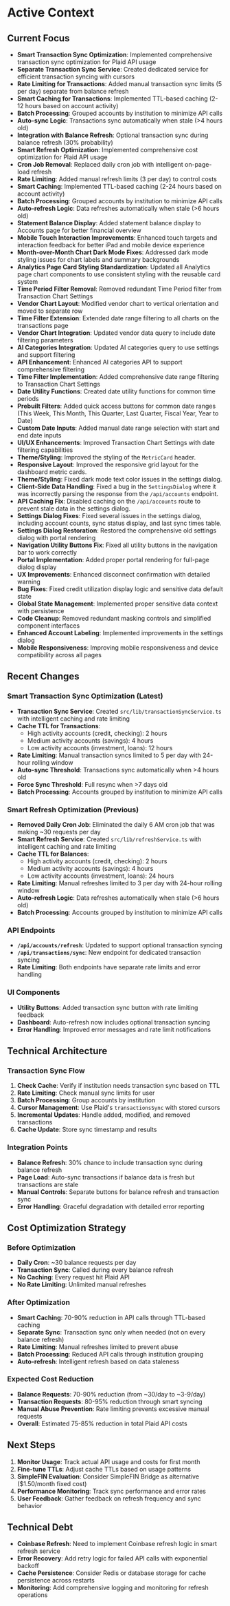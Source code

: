 # Active Context

## Current Focus
- **Smart Transaction Sync Optimization**: Implemented comprehensive transaction sync optimization for Plaid API usage
- **Separate Transaction Sync Service**: Created dedicated service for efficient transaction syncing with cursors
- **Rate Limiting for Transactions**: Added manual transaction sync limits (5 per day) separate from balance refresh
- **Smart Caching for Transactions**: Implemented TTL-based caching (2-12 hours based on account activity)
- **Batch Processing**: Grouped accounts by institution to minimize API calls
- **Auto-sync Logic**: Transactions sync automatically when stale (>4 hours old)
- **Integration with Balance Refresh**: Optional transaction sync during balance refresh (30% probability)
- **Smart Refresh Optimization**: Implemented comprehensive cost optimization for Plaid API usage
- **Cron Job Removal**: Replaced daily cron job with intelligent on-page-load refresh
- **Rate Limiting**: Added manual refresh limits (3 per day) to control costs
- **Smart Caching**: Implemented TTL-based caching (2-24 hours based on account activity)
- **Batch Processing**: Grouped accounts by institution to minimize API calls
- **Auto-refresh Logic**: Data refreshes automatically when stale (>6 hours old)
- **Statement Balance Display**: Added statement balance display to Accounts page for better financial overview
- **Mobile Touch Interaction Improvements**: Enhanced touch targets and interaction feedback for better iPad and mobile device experience
- **Month-over-Month Chart Dark Mode Fixes**: Addressed dark mode styling issues for chart labels and summary backgrounds
- **Analytics Page Card Styling Standardization**: Updated all Analytics page chart components to use consistent styling with the reusable card system
- **Time Period Filter Removal**: Removed redundant Time Period filter from Transaction Chart Settings
- **Vendor Chart Layout**: Modified vendor chart to vertical orientation and moved to separate row
- **Time Filter Extension**: Extended date range filtering to all charts on the transactions page
- **Vendor Chart Integration**: Updated vendor data query to include date filtering parameters
- **AI Categories Integration**: Updated AI categories query to use settings and support filtering
- **API Enhancement**: Enhanced AI categories API to support comprehensive filtering
- **Time Filter Implementation**: Added comprehensive date range filtering to Transaction Chart Settings
- **Date Utility Functions**: Created date utility functions for common time periods
- **Prebuilt Filters**: Added quick access buttons for common date ranges (This Week, This Month, This Quarter, Last Quarter, Fiscal Year, Year to Date)
- **Custom Date Inputs**: Added manual date range selection with start and end date inputs
- **UI/UX Enhancements**: Improved Transaction Chart Settings with date filtering capabilities
- **Theme/Styling**: Improved the styling of the `MetricCard` header.
- **Responsive Layout**: Improved the responsive grid layout for the dashboard metric cards.
- **Theme/Styling**: Fixed dark mode text color issues in the settings dialog.
- **Client-Side Data Handling**: Fixed a bug in the `SettingsDialog` where it was incorrectly parsing the response from the `/api/accounts` endpoint.
- **API Caching Fix**: Disabled caching on the `/api/accounts` route to prevent stale data in the settings dialog.
- **Settings Dialog Fixes**: Fixed several issues in the settings dialog, including account counts, sync status display, and last sync times table.
- **Settings Dialog Restoration**: Restored the comprehensive old settings dialog with portal rendering
- **Navigation Utility Buttons Fix**: Fixed all utility buttons in the navigation bar to work correctly
- **Portal Implementation**: Added proper portal rendering for full-page dialog display
- **UX Improvements**: Enhanced disconnect confirmation with detailed warning
- **Bug Fixes**: Fixed credit utilization display logic and sensitive data default state
- **Global State Management**: Implemented proper sensitive data context with persistence
- **Code Cleanup**: Removed redundant masking controls and simplified component interfaces
- **Enhanced Account Labeling**: Implemented improvements in the settings dialog
- **Mobile Responsiveness**: Improving mobile responsiveness and device compatibility across all pages

## Recent Changes

### Smart Transaction Sync Optimization (Latest)
- **Transaction Sync Service**: Created `src/lib/transactionSyncService.ts` with intelligent caching and rate limiting
- **Cache TTL for Transactions**:
  - High activity accounts (credit, checking): 2 hours
  - Medium activity accounts (savings): 4 hours
  - Low activity accounts (investment, loans): 12 hours
- **Rate Limiting**: Manual transaction syncs limited to 5 per day with 24-hour rolling window
- **Auto-sync Threshold**: Transactions sync automatically when >4 hours old
- **Force Sync Threshold**: Full resync when >7 days old
- **Batch Processing**: Accounts grouped by institution to minimize API calls

### Smart Refresh Optimization (Previous)
- **Removed Daily Cron Job**: Eliminated the daily 6 AM cron job that was making ~30 requests per day
- **Smart Refresh Service**: Created `src/lib/refreshService.ts` with intelligent caching and rate limiting
- **Cache TTL for Balances**:
  - High activity accounts (credit, checking): 2 hours
  - Medium activity accounts (savings): 4 hours
  - Low activity accounts (investment, loans): 24 hours
- **Rate Limiting**: Manual refreshes limited to 3 per day with 24-hour rolling window
- **Auto-refresh Logic**: Data refreshes automatically when stale (>6 hours old)
- **Batch Processing**: Accounts grouped by institution to minimize API calls

### API Endpoints
- **`/api/accounts/refresh`**: Updated to support optional transaction syncing
- **`/api/transactions/sync`**: New endpoint for dedicated transaction syncing
- **Rate Limiting**: Both endpoints have separate rate limits and error handling

### UI Components
- **Utility Buttons**: Added transaction sync button with rate limiting feedback
- **Dashboard**: Auto-refresh now includes optional transaction syncing
- **Error Handling**: Improved error messages and rate limit notifications

## Technical Architecture

### Transaction Sync Flow
1. **Check Cache**: Verify if institution needs transaction sync based on TTL
2. **Rate Limiting**: Check manual sync limits for user
3. **Batch Processing**: Group accounts by institution
4. **Cursor Management**: Use Plaid's `transactionsSync` with stored cursors
5. **Incremental Updates**: Handle added, modified, and removed transactions
6. **Cache Update**: Store sync timestamp and results

### Integration Points
- **Balance Refresh**: 30% chance to include transaction sync during balance refresh
- **Page Load**: Auto-sync transactions if balance data is fresh but transactions are stale
- **Manual Controls**: Separate buttons for balance refresh and transaction sync
- **Error Handling**: Graceful degradation with detailed error reporting

## Cost Optimization Strategy

### Before Optimization
- **Daily Cron**: ~30 balance requests per day
- **Transaction Sync**: Called during every balance refresh
- **No Caching**: Every request hit Plaid API
- **No Rate Limiting**: Unlimited manual refreshes

### After Optimization
- **Smart Caching**: 70-90% reduction in API calls through TTL-based caching
- **Separate Sync**: Transaction sync only when needed (not on every balance refresh)
- **Rate Limiting**: Manual refreshes limited to prevent abuse
- **Batch Processing**: Reduced API calls through institution grouping
- **Auto-refresh**: Intelligent refresh based on data staleness

### Expected Cost Reduction
- **Balance Requests**: 70-90% reduction (from ~30/day to ~3-9/day)
- **Transaction Requests**: 80-95% reduction through smart syncing
- **Manual Abuse Prevention**: Rate limiting prevents excessive manual requests
- **Overall**: Estimated 75-85% reduction in total Plaid API costs

## Next Steps
1. **Monitor Usage**: Track actual API usage and costs for first month
2. **Fine-tune TTLs**: Adjust cache TTLs based on usage patterns
3. **SimpleFIN Evaluation**: Consider SimpleFIN Bridge as alternative ($1.50/month fixed cost)
4. **Performance Monitoring**: Track sync performance and error rates
5. **User Feedback**: Gather feedback on refresh frequency and sync behavior

## Technical Debt
- **Coinbase Refresh**: Need to implement Coinbase refresh logic in smart refresh service
- **Error Recovery**: Add retry logic for failed API calls with exponential backoff
- **Cache Persistence**: Consider Redis or database storage for cache persistence across restarts
- **Monitoring**: Add comprehensive logging and monitoring for refresh operations